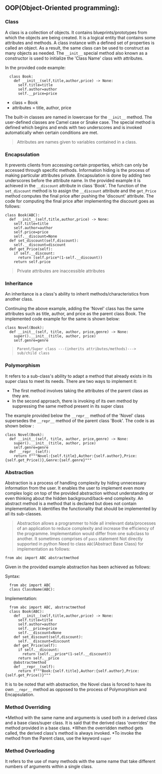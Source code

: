 ## OOP(Object-Oriented programming):

### Class

A class is a collection of objects. It contains blueprints/prototypes from which the objects are being created. It is a logical entity that contains some attributes and methods. A class instance with a defined set of properties is called an object. As a result, the same class can be used to construct as many objects as needed. The `__init__` special method also known as a constructor is used to initialize the 'Class Name' class with attributes. 

In the provided code example: 

      class Book:
        def __init__(self,title,author,price) -> None:
          self.title=title
          self.author=author
          self.__price=price

* class = Book
* attributes = title, author, price

The built-in classes are named in lowercase for the `__init__` method. The user-defined classes are Camel case or Snake case. The special method is defined which begins and ends with two underscores and is invoked automatically when certain conditions are met.
>Attributes are names given to variables contained in a class.

### Encapsulation

It prevents clients from accessing certain properties, which can only be accessed through specific methods. Information hiding is the process of making particular attributes private. Encapsulation is done by adding two underscores before the attribute name. In the provided example it is achieved in the `__discount` attribute in class 'Book'. The function of the `set_discount` method is to assign the `__discount` attribute and the `get_Price` method computes the final price after pushing the 'discount' attribute. The code for computing the final price after implementing the discount goes as follows:

    class Book(ABC):
      def __init__(self,title,author,price) -> None:
        self.title=title
        self.author=author
        self.price=price
        self.__discount=None
      def set_discount(self,discount):
        self.__discount=discount
      def get_Price(self):
        if self.__discount:
          return (self.price*(1-self.__discount))
        return self.price

>Private attributes are inaccessible attributes

### Inheritance

An inheritance is a class's ability to inherit methods/characteristics from another class.                    

Continuing the above example, adding the 'Novel' class has the same attributes such as title, author, and price as the parent class Book. The implemented code example for the same is shown below:

    class Novel(Book):
      def __init__(self, title, author, price,genre) -> None:
        super().__init__(title, author, price)
        self.genre=genre

>`Parent/Super class ---(inherits attributes/methods)---> sub/child class`
       
### Polymorphism

It refers to a sub-class's ability to adapt a method that already exists in its super class to meet its needs. There are two ways to implement it:
* The first method involves taking the attributes of the parent class as they are.
* In the second approach, there is invoking of its own method by suppressing the same method present in its super class

The example provided below the `__repr__` method of the 'Novel' class supersedes the `__repr__` method of the parent class 'Book'. The code is as shown below  :

    class Novel(Book):
      def __init__(self, title, author, price,genre) -> None:
        super().__init__(title, author, price)
        self.genre=genre
      def __repr__(self):
        return f"""Novel:{self.title},Author:{self.author},Price:{self.get_Price()},Genre:{self.genre}"""
### Abstraction
Abstraction is a process of handling complexity by hiding unnecessary information from the user. It enables the user to implement even more complex logic on top of the provided abstraction without understanding or even thinking about the hidden background/back-end complexity. An abstract method is a method that is declared but does not contain implementation. It identifies the functionality that should be implemented by all its sub-classes.

>Abstraction allows a programmer to hide all irrelevant data/processes of an application to reduce complexity and increase the efficiency of the programme.
>Implementation would differ from one subclass to another. It sometimes comprises of `pass` statement
>Not directly supported in python
>Need to class `ABC`(Abstract Base Class) for implementation as follows:

`from abc import ABC abstractmethod`

Given in the provided example abstraction has been achieved as follows:

Syntax:

      from abc import ABC
      class ClassName(ABC):

Implementation:

      from abc import ABC, abstractmethod
      class Book(ABC):
        def __init__(self,title,author,price) -> None:
          self.title=title
          self.author=author
          self.__price=price
          self.__discount=None
        def set_discount(self,discount):
          self.__discount=discount
        def get_Price(self):
          if self.__discount:
            return (self.__price*(1-self.__discount))
          return self.__price
        @abstractmethod
        def __repr__(self):
          return f"""Book:{self.title},Author:{self.author},Price:{self.get_Price()}"""
It is to be noted that with abstraction, the Novel class is forced to have its own `__repr__` method as opposed to the process of Polymorphism and Encapsulation. 

### Method Overriding

*Method with the same name and arguments is used both in a derived class and a base class/super class. It is said that the derived class 'overrides' the method provided in a base class.
*When the overridden method gets called, the derived class's method is always invoked.
*To invoke the method from the Parent class, use the keyword `super`

### Method Overloading

It refers to the use of many methods with the same name that take different numbers of arguments within a single class.




